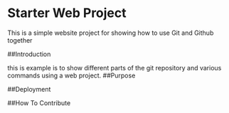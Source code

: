 # Starter Web Project

This is a simple website project for showing how to use Git and Github together

##Introduction

this is example is to show different parts of the git repository and various commands using a web project.
##Purpose

##Deployment

##How To Contribute 